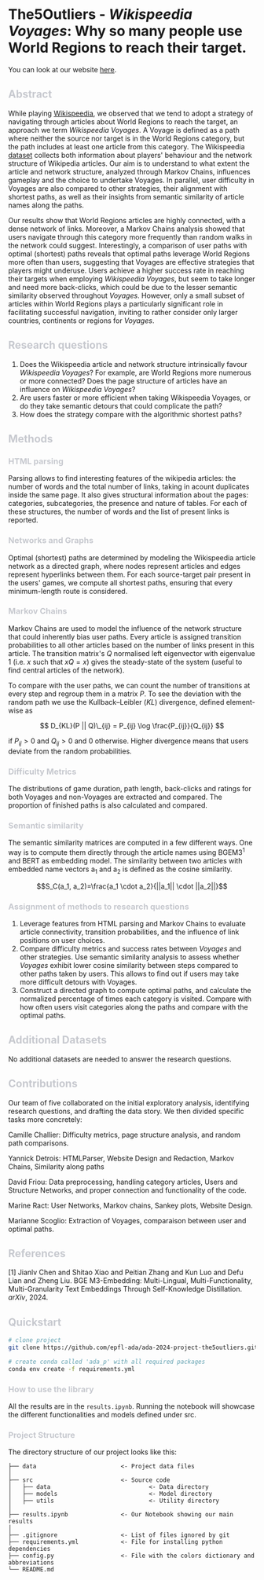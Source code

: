 # The5Outliers - *Wikispeedia Voyages*: Why so many people use World Regions to reach their target.

You can look at our website [here](https://yannickdetrois.github.io/epfl-ada-datastory/).

<h2 style= "color: #c7c9cf"> Abstract </h2> 

While playing [Wikispeedia](https://dlab.epfl.ch/wikispeedia/play/), we observed that we tend to adopt a strategy of navigating through articles about World Regions to reach the target, an approach we term *Wikispeedia Voyages*. A Voyage is defined as a path where neither the source nor target is in the World Regions category, but the path includes at least one article from this category. The Wikispeedia [dataset](https://snap.stanford.edu/data/wikispeedia.html) collects both information about players' behaviour and the network structure of Wikipedia articles. Our aim is to understand to what extent the article and network structure, analyzed through Markov Chains, influences gameplay and the choice to undertake Voyages. In parallel, user difficulty in Voyages are also compared to other strategies, their alignment with shortest paths, as well as their insights from semantic similarity of article names along the paths.

Our results show that World Regions articles are highly connected, with a dense network of links. Moreover, a Markov Chains analysis showed that users navigate through this category more frequently than random walks in the network could suggest. Interestingly, a comparison of user paths with optimal (shortest) paths reveals that optimal paths leverage World Regions more often than users, suggesting that Voyages are effective strategies that players might underuse. Users achieve a higher success rate in reaching their targets when employing *Wikispeedia Voyages*, but seem to take longer and need more back-clicks, which could be due to the lesser semantic similarity observed throughout *Voyages*. However, only a small subset of articles within World Regions plays a particularly significant role in facilitating successful navigation, inviting to rather consider only larger countries, continents or regions for *Voyages*.

<h2 style= "color: #c7c9cf"> Research questions </h2> 

1. Does the Wikispeedia article and network structure intrinsically favour *Wikispeedia Voyages*? For example, are World Regions more numerous or more connected? Does the page structure of articles have an influence on *Wikispeedia Voyages*?
2. Are users faster or more efficient when taking Wikispeedia Voyages, or do they take semantic detours that could complicate the path? 
3. How does the strategy compare with the algorithmic shortest paths?

<h2 style= "color: #c7c9cf"> Methods </h2> 

<h3 style= "color: #c7c9cf"> HTML parsing </h3>
Parsing allows to find interesting features of the wikipedia articles: the number of words and the total number of links, taking in acount duplicates inside the same page. It also gives structural information about the pages: categories, subcategories, the presence and nature of tables. For each of these structures, the number of words and the list of present links is reported. 

<h3 style= "color: #c7c9cf"> Networks and Graphs </h3>
Optimal (shortest) paths are determined by modeling the Wikispeedia article network as a directed graph, where nodes represent articles and edges represent hyperlinks between them. For each source-target pair present in the users' games, we compute all shortest paths, ensuring that every minimum-length route is considered.

<h3 style= "color: #c7c9cf"> Markov Chains </h3>


Markov Chains are used to model the influence of the network structure that could inherently bias user paths. Every article is assigned transition probabilities to all other articles based on the number of links present in this article. The transition matrix's $Q$ normalised left eigenvector with eigenvalue $1$ (i.e. $x$ such that $xQ=x$) gives the steady-state of the system (useful to find central articles of the network). 

To compare with the user paths, we can count the number of transitions at every step and regroup them in a matrix $P$. To see the deviation with the random path we use the Kullback–Leibler ($KL$) divergence, defined element-wise as 

$$
D_{KL}(P || Q)\_{ij} = P_{ij} \log \frac{P_{ij}}{Q_{ij}}
$$


if $P_{ij} > 0$ and $Q_{ij} > 0$ and $0$ otherwise. Higher divergence means that users deviate from the random probabilities.


<h3 style= "color: #c7c9cf"> Difficulty Metrics </h3>
The distributions of game duration, path length, back-clicks and ratings for both Voyages and non-Voyages are extracted and compared. The proportion of finished paths is also calculated and compared.



<h3 style= "color: #c7c9cf"> Semantic similarity </h3>

The semantic similarity matrices are computed in a few different ways. One way is to compute them directly through the article names using BGEM3<sup>1</sup> and BERT as embedding model. The similarity between two articles with embedded name vectors a<sub>1</sub> and a<sub>2</sub> is defined as the cosine similarity. 

$$S_C(a_1, a_2)=\frac{a_1 \cdot a_2}{||a_1|| \cdot ||a_2||}$$

<h3 style= "color: #c7c9cf"> Assignment of methods to research questions </h3>

1. Leverage features from HTML parsing and Markov Chains to evaluate article connectivity, transition probabilities, and the influence of link positions on user choices.
2. Compare difficulty metrics and success rates between *Voyages* and other strategies. Use semantic similarity analysis to assess whether *Voyages* exhibit lower cosine similarity between steps compared to other paths taken by users. This allows to find out if users may take more difficult detours with Voyages.
3. Construct a directed graph to compute optimal paths, and calculate the normalized percentage of times each category is visited. Compare with how often users visit categories along the paths and compare with the optimal paths.

<h2 style= "color: #c7c9cf"> Additional Datasets </h2> 

No additional datasets are needed to answer the research questions.

<h2 style= "color: #c7c9cf"> Contributions </h2> 

Our team of five collaborated on the initial exploratory analysis, identifying research questions, and drafting the data story. We then divided specific tasks more concretely:

Camille Challier: Difficulty metrics, page structure analysis, and random path comparisons.

Yannick Detrois: HTMLParser, Website Design and Redaction, Markov Chains, Similarity along paths

David Friou: Data preprocessing, handling category articles, Users and Structure Networks, and proper connection and functionality of the code.

Marine Ract: User Networks, Markov chains, Sankey plots, Website Design.

Marianne Scoglio: Extraction of Voyages, comparaison between user and optimal paths. 

<h2 style= "color: #c7c9cf"> References </h2> 
[1] Jianlv Chen and Shitao Xiao and Peitian Zhang and Kun Luo and Defu Lian and Zheng Liu. BGE M3-Embedding: Multi-Lingual, Multi-Functionality, Multi-Granularity Text Embeddings Through Self-Knowledge Distillation. <i>arXiv</i>, 2024.

<h2 style= "color: #c7c9cf"> Quickstart </h3> 

```bash
# clone project
git clone https://github.com/epfl-ada/ada-2024-project-the5outliers.git

# create conda called 'ada_p' with all required packages
conda env create -f requirements.yml
```

<h3 style= "color: #c7c9cf"> How to use the library </h3> 

All the results are in the ```results.ipynb```. Running the notebook will showcase the different functionalities and models defined under src.



<h3 style= "color: #c7c9cf"> Project Structure </h3> 

The directory structure of our project looks like this:

```
├── data                        <- Project data files
│
├── src                         <- Source code
│   ├── data                            <- Data directory
│   ├── models                          <- Model directory
│   ├── utils                           <- Utility directory
│
├── results.ipynb               <- Our Notebook showing our main results 
│
├── .gitignore                  <- List of files ignored by git
├── requirements.yml            <- File for installing python dependencies
├── config.py                   <- File with the colors dictionary and abbreviations
└── README.md
```
